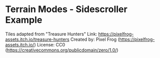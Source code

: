 # Terrain Modes - Sidescroller Example

Tiles adapted from "Treasure Hunters"
Link: https://pixelfrog-assets.itch.io/treasure-hunters
Created by: Pixel Frog (https://pixelfrog-assets.itch.io/)
License: CC0 (https://creativecommons.org/publicdomain/zero/1.0/)
